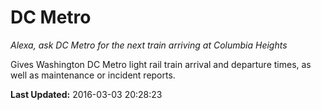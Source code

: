 # DC Metro
*Alexa, ask DC Metro for the next train arriving at Columbia Heights*

Gives Washington DC Metro light rail train arrival and departure times, as well as maintenance or incident reports.

**Last Updated:** 2016-03-03 20:28:23